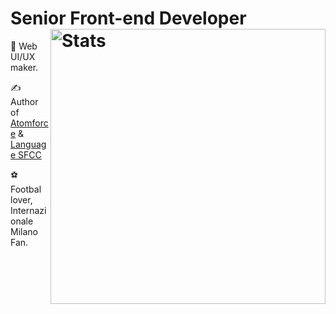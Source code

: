 # Senior Front-end Developer <img src="https://github-readme-stats.vercel.app/api?username=matteobertoldo&show_icons=true&hide_border=true" alt="Stats" width="440" align="right">

🌈 Web UI/UX maker.

✍️ Author of [Atomforce](https://atom.io/packages/atomforce) & [Language SFCC](https://atom.io/packages/language-sfcc) 

⚽️ Footbal lover, Internazionale Milano Fan.
